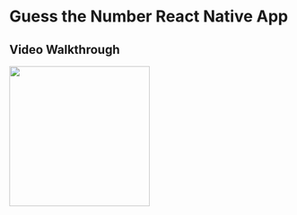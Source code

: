 # Guess the Number React Native App

## Video Walkthrough

<img src='http://g.recordit.co/Wib7KFSaNM.gif' width=250><br>

